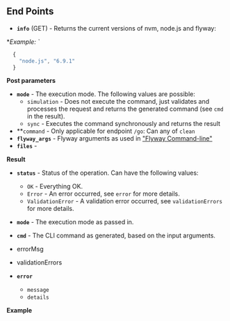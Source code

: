 
## End Points
<!-- see https://github.com/pando85/cherrymusic/blob/devel-django/docs/api/v1/index.md -->

- **`info`** (GET) - Returns the current versions of nvm, node.js and flyway:

**Example: `*
```js
  {
    "node.js", "6.9.1"
  }
```

**Post parameters** 

- **`mode`** - The execution mode. The following values are possible:
  - `simulation` - Does not execute the command, just validates and processes the request and returns the generated command (see `cmd` in the result).
  - `sync` - Executes the command synchronously and returns the result
- **`command` - Only applicable for endpoint `/go`: Can any of  `clean`
- **`flyway_args`** - Flyway arguments as used in ["Flyway Command-line"](https://flywaydb.org/documentation/commandline/)
- **`files`** - 

**Result**

- **`status`** - Status of the operation. Can have the following values:  
  - `OK` - Everything OK.
  - `Error` - An error occurred, see `error` for more details.
  - `ValidationError` - A validation error occurred, see `validationErrors` for more details.
- **`mode`** - The execution mode as passed in.
- **`cmd`** - The CLI command as generated, based on the input arguments.
- errorMsg
- validationErrors

- **`error`**
  - `message`
  - `details`

**Example**

